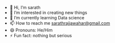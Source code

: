 - 👋 Hi, I’m sarath
- 👀 I’m interested in creating new things
- 🌱 I’m currently learning Data science
- 📫 How to reach me sarathrajjawahar@gmail.com
- 😄 Pronouns: He/Him
- ⚡ Fun fact: nothing but serious

